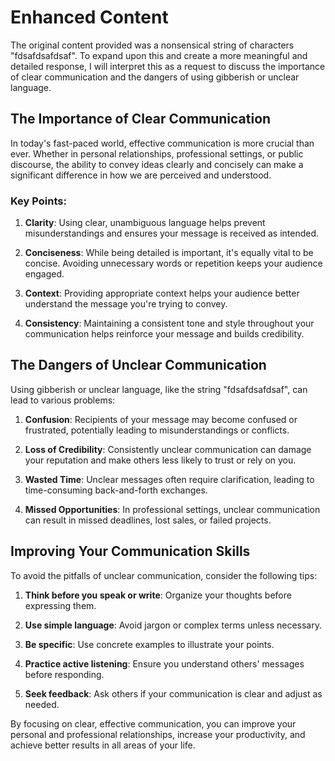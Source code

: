 # Enhanced Content

The original content provided was a nonsensical string of characters "fdsafdsafdsaf". To expand upon this and create a more meaningful and detailed response, I will interpret this as a request to discuss the importance of clear communication and the dangers of using gibberish or unclear language.

## The Importance of Clear Communication

In today's fast-paced world, effective communication is more crucial than ever. Whether in personal relationships, professional settings, or public discourse, the ability to convey ideas clearly and concisely can make a significant difference in how we are perceived and understood.

### Key Points:

1. **Clarity**: Using clear, unambiguous language helps prevent misunderstandings and ensures your message is received as intended.

2. **Conciseness**: While being detailed is important, it's equally vital to be concise. Avoiding unnecessary words or repetition keeps your audience engaged.

3. **Context**: Providing appropriate context helps your audience better understand the message you're trying to convey.

4. **Consistency**: Maintaining a consistent tone and style throughout your communication helps reinforce your message and builds credibility.

## The Dangers of Unclear Communication

Using gibberish or unclear language, like the string "fdsafdsafdsaf", can lead to various problems:

1. **Confusion**: Recipients of your message may become confused or frustrated, potentially leading to misunderstandings or conflicts.

2. **Loss of Credibility**: Consistently unclear communication can damage your reputation and make others less likely to trust or rely on you.

3. **Wasted Time**: Unclear messages often require clarification, leading to time-consuming back-and-forth exchanges.

4. **Missed Opportunities**: In professional settings, unclear communication can result in missed deadlines, lost sales, or failed projects.

## Improving Your Communication Skills

To avoid the pitfalls of unclear communication, consider the following tips:

1. **Think before you speak or write**: Organize your thoughts before expressing them.

2. **Use simple language**: Avoid jargon or complex terms unless necessary.

3. **Be specific**: Use concrete examples to illustrate your points.

4. **Practice active listening**: Ensure you understand others' messages before responding.

5. **Seek feedback**: Ask others if your communication is clear and adjust as needed.

By focusing on clear, effective communication, you can improve your personal and professional relationships, increase your productivity, and achieve better results in all areas of your life.

